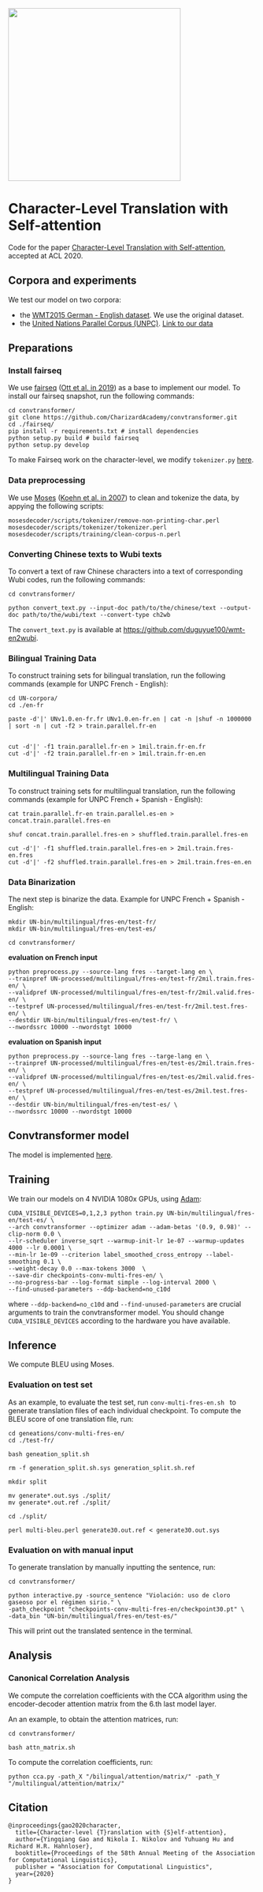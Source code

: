<img src="./README/convtransformer-fig-new.png" width="350" >

# Character-Level Translation with Self-attention

Code for the paper [Character-Level Translation with Self-attention](https://arxiv.org/abs/2004.14788), accepted at ACL 2020. 

## Corpora and experiments

We test our model on two corpora:

- the [WMT2015 German - English dataset](http://www.statmt.org/wmt15/translation-task.html). We use the original dataset.
- the [United Nations Parallel Corpus (UNPC)](https://conferences.unite.un.org/UNCorpus/). [Link to our data](https://drive.google.com/file/d/1PT7sAAjVKHWpU9pIvmL7UJC9vhquxLg0/view?usp=sharing) 

## Preparations

### Install fairseq

We use [fairseq](https://github.com/pytorch/fairseq) ([Ott et al. in 2019](https://arxiv.org/abs/1904.01038)) as a base to implement our model. To install our fairseq snapshot, run the following commands:

```shell
cd convtransformer/
git clone https://github.com/CharizardAcademy/convtransformer.git
cd ./fairseq/
pip install -r requirements.txt # install dependencies
python setup.py build # build fairseq
python setup.py develop
```

To make Fairseq work on the character-level, we modify `tokenizer.py` [here](https://github.com/CharizardAcademy/convtransformer/blob/master/convtransformer/fairseq/tokenizer.py#L16). 

### Data preprocessing

We use [Moses](https://github.com/moses-smt/mosesdecoder.git) ([Koehn et al. in 2007](http://citeseerx.ist.psu.edu/viewdoc/download?doi=10.1.1.332.8432&rep=rep1&type=pdf)) to clean and tokenize the data, by appying the following scripts: 

``` shell
mosesdecoder/scripts/tokenizer/remove-non-printing-char.perl
mosesdecoder/scripts/tokenizer/tokenizer.perl
mosesdecoder/scripts/training/clean-corpus-n.perl
```

### Converting Chinese texts to Wubi texts

To convert a text of raw Chinese characters into a text of corresponding Wubi codes, run the following commands:

```shell
cd convtransformer/

python convert_text.py --input-doc path/to/the/chinese/text --output-doc path/to/the/wubi/text --convert-type ch2wb
```

The `convert_text.py` is available at https://github.com/duguyue100/wmt-en2wubi.

### Bilingual Training Data

To construct training sets for bilingual translation, run the following commands (example for UNPC French - English):

```shell
cd UN-corpora/
cd ./en-fr

paste -d'|' UNv1.0.en-fr.fr UNv1.0.en-fr.en | cat -n |shuf -n 1000000 | sort -n | cut -f2 > train.parallel.fr-en


cut -d'|' -f1 train.parallel.fr-en > 1mil.train.fr-en.fr
cut -d'|' -f2 train.parallel.fr-en > 1mil.train.fr-en.en
```

### Multilingual Training Data

To construct training sets for multilingual translation, run the following commands (example for UNPC French + Spanish - English):

```shell
cat train.parallel.fr-en train.parallel.es-en > concat.train.parallel.fres-en

shuf concat.train.parallel.fres-en > shuffled.train.parallel.fres-en

cut -d'|' -f1 shuffled.train.parallel.fres-en > 2mil.train.fres-en.fres
cut -d'|' -f2 shuffled.train.parallel.fres-en > 2mil.train.fres-en.en
```

### Data Binarization

The next step is binarize the data. Example for UNPC French + Spanish - English: 

``` shell
mkdir UN-bin/multilingual/fres-en/test-fr/
mkdir UN-bin/multilingual/fres-en/test-es/

cd convtransformer/
```

**evaluation on French input** 

```shell
python preprocess.py --source-lang fres --target-lang en \
--trainpref UN-processed/multilingual/fres-en/test-fr/2mil.train.fres-en/ \
--validpref UN-processed/multilingual/fres-en/test-fr/2mil.valid.fres-en/ \
--testpref UN-processed/multilingual/fres-en/test-fr/2mil.test.fres-en/ \
--destdir UN-bin/multilingual/fres-en/test-fr/ \ 
--nwordssrc 10000 --nwordstgt 10000 
```

**evaluation on Spanish input**

```shell
python preprocess.py --source-lang fres --targe-lang en \
--trainpref UN-processed/multilingual/fres-en/test-es/2mil.train.fres-en/ \
--validpref UN-processed/multilingual/fres-en/test-es/2mil.valid.fres-en/ \
--testpref UN-processed/multilingual/fres-en/test-es/2mil.test.fres-en/ \
--destdir UN-bin/multilingual/fres-en/test-es/ \
--nwordssrc 10000 --nwordstgt 10000
```

## Convtransformer model 

The model is implemented [here](https://github.com/CharizardAcademy/convtransformer/blob/master/convtransformer/fairseq/models/transformer.py#L768). 

## Training

We train our models on 4 NVIDIA 1080x GPUs, using [Adam](https://arxiv.org/abs/1412.6980):  

```shell
CUDA_VISIBLE_DEVICES=0,1,2,3 python train.py UN-bin/multilingual/fres-en/test-es/ \
--arch convtransformer --optimizer adam --adam-betas '(0.9, 0.98)' --clip-norm 0.0 \
--lr-scheduler inverse_sqrt --warmup-init-lr 1e-07 --warmup-updates 4000 --lr 0.0001 \
--min-lr 1e-09 --criterion label_smoothed_cross_entropy --label-smoothing 0.1 \
--weight-decay 0.0 --max-tokens 3000  \
--save-dir checkpoints-conv-multi-fres-en/ \
--no-progress-bar --log-format simple --log-interval 2000 \
--find-unused-parameters --ddp-backend=no_c10d
```

where `--ddp-backend=no_c10d`  and `--find-unused-parameters` are crucial arguments to train the convtransformer model. You should change `CUDA_VISIBLE_DEVICES` according to the hardware you have available. 

## Inference

We compute BLEU using Moses. 

### Evaluation on test set

As an example, to evaluate the test set, run `conv-multi-fres-en.sh ` to generate translation files of each individual checkpoint. To compute the BLEU score of one translation file, run:

```shell
cd geneations/conv-multi-fres-en/
cd ./test-fr/

bash geneation_split.sh

rm -f generation_split.sh.sys generation_split.sh.ref 

mkdir split

mv generate*.out.sys ./split/
mv generate*.out.ref ./split/

cd ./split/

perl multi-bleu.perl generate30.out.ref < generate30.out.sys
```

### Evaluation on with manual input

To generate translation by manually inputting the sentence, run:

```shell
cd convtransformer/

python interactive.py -source_sentence "Violación: uso de cloro gaseoso por el régimen sirio." \ 
-path_checkpoint "checkpoints-conv-multi-fres-en/checkpoint30.pt" \
-data_bin "UN-bin/multilingual/fres-en/test-es/"
```

This will print out the translated sentence in the terminal. 

## Analysis

### Canonical Correlation Analysis

We compute the correlation coefficients with the CCA algorithm using the encoder-decoder attention matrix from the 6.th last model layer. 

An an example, to obtain the attention matrices, run:

```shell
cd convtransformer/ 

bash attn_matrix.sh
```

To compute the correlation coefficients, run:

```shell
python cca.py -path_X "/bilingual/attention/matrix/" -path_Y "/multilingual/attention/matrix/"
```

## Citation 

```
@inproceedings{gao2020character,
  title={Character-level {T}ranslation with {S}elf-attention},
  author={Yingqiang Gao and Nikola I. Nikolov and Yuhuang Hu and Richard H.R. Hahnloser},
  booktitle={Proceedings of the 58th Annual Meeting of the Association for Computational Linguistics},
  publisher = "Association for Computational Linguistics",
  year={2020}
}
```
